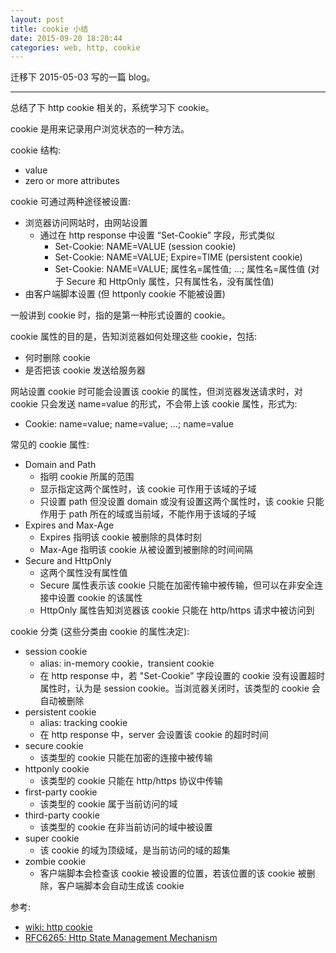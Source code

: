 ```yaml
---
layout: post
title: cookie 小结
date: 2015-09-20 18:20:44
categories: web, http, cookie
---
```

迁移下 2015-05-03 写的一篇 blog。
<hr>

总结了下 http cookie 相关的，系统学习下 cookie。  

cookie 是用来记录用户浏览状态的一种方法。

cookie 结构:  

* value  
* zero or more attributes  

cookie 可通过两种途径被设置:  

* 浏览器访问网站时，由网站设置  
    * 通过在 http response 中设置 “Set-Cookie” 字段，形式类似  
        * Set-Cookie: NAME=VALUE     (session cookie)  
        * Set-Cookie: NAME=VALUE; Expire=TIME    (persistent cookie)  
        * Set-Cookie: NAME=VALUE; 属性名=属性值; …; 属性名=属性值 (对于 Secure 和 HttpOnly 属性，只有属性名，没有属性值)  
* 由客户端脚本设置 (但 httponly cookie 不能被设置)  

一般讲到 cookie 时，指的是第一种形式设置的 cookie。  

cookie 属性的目的是，告知浏览器如何处理这些 cookie，包括:  

* 何时删除 cookie  
* 是否把该 cookie 发送给服务器  

网站设置 cookie 时可能会设置该 cookie 的属性，但浏览器发送请求时，对 cookie 只会发送 name=value 的形式，不会带上该 cookie 属性，形式为:  

* Cookie: name=value; name=value; …; name=value  

常见的 cookie 属性:  

* Domain and Path  
    * 指明 cookie 所属的范围  
    * 显示指定这两个属性时，该 cookie 可作用于该域的子域  
    * 只设置 path 但没设置 domain 或没有设置这两个属性时，该 cookie 只能作用于 path 所在的域或当前域，不能作用于该域的子域  
* Expires and Max-Age  
    * Expires 指明该 cookie 被删除的具体时刻  
    * Max-Age 指明该 cookie 从被设置到被删除的时间间隔  
* Secure and HttpOnly  
    * 这两个属性没有属性值  
    * Secure 属性表示该 cookie 只能在加密传输中被传输，但可以在非安全连接中设置 cookie 的该属性  
    * HttpOnly 属性告知浏览器该 cookie 只能在 http/https 请求中被访问到  

cookie 分类 (这些分类由 cookie 的属性决定):  

* session cookie  
    * alias: in-memory cookie，transient cookie  
    * 在 http response 中，若 "Set-Cookie” 字段设置的 cookie 没有设置超时属性时，认为是 session cookie。当浏览器关闭时，该类型的 cookie 会自动被删除  
* persistent cookie  
    * alias: tracking cookie  
    * 在 http response 中，server 会设置该 cookie 的超时时间  
* secure cookie  
    * 该类型的 cookie 只能在加密的连接中被传输  
* httponly cookie  
    * 该类型的 cookie 只能在 http/https 协议中传输  
* first-party cookie  
    * 该类型的 cookie 属于当前访问的域  
* third-party cookie  
    * 该类型的 cookie 在非当前访问的域中被设置  
* super cookie  
    * 该 cookie 的域为顶级域，是当前访问的域的超集  
* zombie cookie  
    * 客户端脚本会检查该 cookie 被设置的位置，若该位置的该 cookie 被删除，客户端脚本会自动生成该 cookie  

参考:  

* [wiki: http cookie][wiki: http cookie]  
* [RFC6265: Http State Management Mechanism][RFC6265: Http State Management Mechanism]  


[wiki: http cookie]: http://en.wikipedia.org/wiki/HTTP_cookie
[RFC6265: Http State Management Mechanism]: http://tools.ietf.org/html/rfc6265
